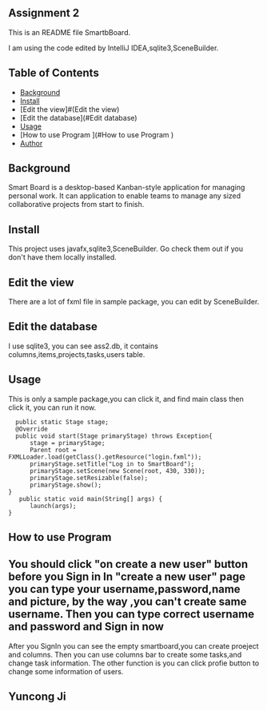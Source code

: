 ## Assignment 2

This is an README file SmartbBoard.

I am using the code edited by IntelliJ IDEA,sqlite3,SceneBuilder.


## Table of Contents

- [Background](#background)
- [Install](#install)
- [Edit the view]#(Edit the view)
- [Edit the database](#Edit database)
- [Usage](#usage)
- [How to use Program ](#How to use Program )
- [Author](#author)


## Background
Smart Board is a desktop-based Kanban-style application for managing personal work.
It can application to enable teams to manage any sized collaborative projects from start to finish.
  
  
## Install
This project uses javafx,sqlite3,SceneBuilder. Go check them out if you don't have them locally installed.


## Edit the view
There are a lot of fxml file in sample package, you can edit by SceneBuilder.


## Edit the database
I use sqlite3, you can see ass2.db, it contains columns,items,projects,tasks,users table.



## Usage
This is only a sample package,you can click it, and find main class then click it, you can run it now.

      public static Stage stage;
      @Override
      public void start(Stage primaryStage) throws Exception{
          stage = primaryStage;
          Parent root = FXMLLoader.load(getClass().getResource("login.fxml"));
          primaryStage.setTitle("Log in to SmartBoard");
          primaryStage.setScene(new Scene(root, 430, 330));
          primaryStage.setResizable(false);
          primaryStage.show();   
    }
       public static void main(String[] args) {
          launch(args);  
    }
 
 
## How to use Program 
You should click "on create a new user" button before you Sign in
In "create a new user" page you can type your username,password,name and picture, by the way ,you can't create same username.
Then you can type correct username and password and Sign in now 
--------------------------------------------------
After you SignIn you can see the empty smartboard,you can create proeject and columns. 
Then you can use columns bar to create some tasks,and change task information.
The other function is you can click profie button to change some information of users.



## Yuncong Ji





